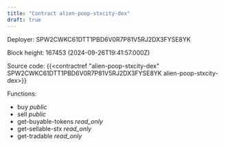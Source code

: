 ```yaml
---
title: "Contract alien-poop-stxcity-dex"
draft: true
---
```

Deployer: SPW2CWKC61DTT1PBD6V0R7P81V5RJ2DX3FYSE8YK


 



Block height: 167453 (2024-09-26T19:41:57.000Z)

Source code: {{<contractref "alien-poop-stxcity-dex" SPW2CWKC61DTT1PBD6V0R7P81V5RJ2DX3FYSE8YK alien-poop-stxcity-dex>}}

Functions:

* buy _public_
* sell _public_
* get-buyable-tokens _read_only_
* get-sellable-stx _read_only_
* get-tradable _read_only_
